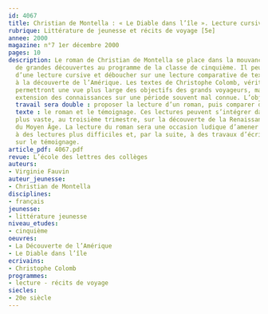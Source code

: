 ```yaml
---
id: 4067
title: Christian de Montella : « Le Diable dans l’île ». Lecture cursive
rubrique: Littérature de jeunesse et récits de voyage [5e]
annee: 2000
magazine: n°7 1er décembre 2000
pages: 10
description: Le roman de Christian de Montella se place dans la mouvance des récits
  de grandes découvertes au programme de la classe de cinquième. Il peut faire l’objet
  d’une lecture cursive et déboucher sur une lecture comparative de textes ayant trait
  à la découverte de l’Amérique. Les textes de Christophe Colomb, véritables témoignages,
  permettront une vue plus large des objectifs des grands voyageurs, mais aussi une
  extension des connaissances sur une période souvent mal connue. L’objectif de ce
  travail sera double : proposer la lecture d’un roman, puis comparer deux types de
  texte : le roman et le témoignage. Ces lectures peuvent s’intégrer dans un travail
  plus vaste, au troisième trimestre, sur la découverte de la Renaissance, après l’étude
  du Moyen Âge. La lecture du roman sera une occasion ludique d’amener les élèves
  à des lectures plus difficiles et, par la suite, à des travaux d’écriture portant
  sur le témoignage.
article_pdf: 4067.pdf
revue: L’école des lettres des collèges
auteurs:
- Virginie Fauvin
auteur_jeunesse:
- Christian de Montella
disciplines:
- français
jeunesse:
- littérature jeunesse
niveau_etudes:
- cinquième
oeuvres:
- La Découverte de l’Amérique
- Le Diable dans l’île
ecrivains:
- Christophe Colomb
programmes:
- lecture - récits de voyage
siecles:
- 20e siècle
---
```

